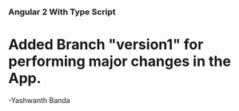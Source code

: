 ### Angular 2 With Type Script

# Added Branch "version1" for performing major changes in the App.
-Yashwanth Banda